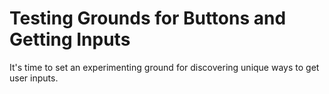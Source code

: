 # Testing Grounds for Buttons and Getting Inputs 

It's time to set an experimenting ground for discovering unique ways to get user inputs. 
